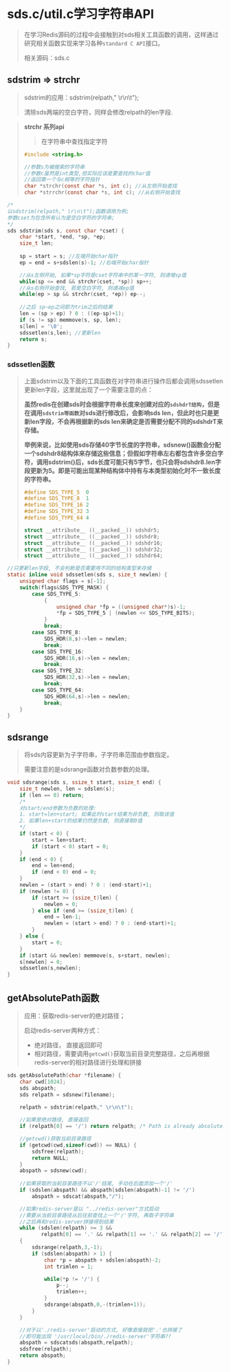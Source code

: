 # sds.c/util.c学习字符串API

> 在学习Redis源码的过程中会接触到对sds相关工具函数的调用，这样通过研究相关函数实现来学习各种`standard C API`接口。
>
> 相关源码：sds.c

## sdstrim => strchr

> sdstrim的应用：sdstrim(relpath," \r\n\t"); 
>
> 清除sds两端的空白字符，同样会修改relpath的len字段.

> **strchr 系列api**
>
> > 在字符串中查找指定字符
>
> ```c
> #include <string.h>
> 
> //参数s为被搜索的字符串
> //参数c虽然是int类型,但实际应该是要查找的char值
> //返回第一个与c相等的字符指针
> char *strchr(const char *s, int c); //从左侧开始查找
> char *strrchr(const char *s, int c); //从右侧开始查找
> ```
>
> 

```c
/*
以sdstrim(relpath," \r\n\t");函数调用为例;
参数cset为包含所有认为是空白字符的字符串;
*/
sds sdstrim(sds s, const char *cset) {
    char *start, *end, *sp, *ep;
    size_t len;
    
    sp = start = s; //左端开始char指针
    ep = end = s+sdslen(s)-1; //右端开始char指针

    //从s左侧开始, 如果*sp字符是cset字符串中的某一字符, 则递增sp值
    while(sp <= end && strchr(cset, *sp)) sp++;
    //从s右侧开始查找, 若是空白字符, 则递减ep值
    while(ep > sp && strchr(cset, *ep)) ep--;
    
    //之后 sp~ep之间即为trim之后的结果
    len = (sp > ep) ? 0 : ((ep-sp)+1);
    if (s != sp) memmove(s, sp, len);
    s[len] = '\0';
    sdssetlen(s,len); //更新len
    return s;
}
```

### sdssetlen函数

> 上面sdstrim以及下面的工具函数在对字符串进行操作后都会调用sdssetlen更新len字段，这里就出现了一个需要注意的点：
>
> **虽然redis在创建sds时会根据字符串长度来创建对应的`sdshdrT结构`，但是在调用`sdstrim等函数`对sds进行修改后，会影响sds len，但此时也只是更新len字段，不会再根据新的sds len来确定是否需要分配不同的sdshdrT来存储。**
>
> **举例来说，比如使用sds存储40字节长度的字符串，sdsnew()函数会分配一个sdshdr8结构体来存储这些信息；但假如字符串左右都包含许多空白字符，调用sdstrim()后，sds长度可能只有5字节，也只会将sdshdr8.len字段更新为5。即是可能出现某种结构体中持有与本类型初始化时不一致长度的字符串。**
>
> ```c
> #define SDS_TYPE_5  0
> #define SDS_TYPE_8  1
> #define SDS_TYPE_16 2
> #define SDS_TYPE_32 3
> #define SDS_TYPE_64 4
> 
> struct __attribute__ ((__packed__)) sdshdr5;
> struct __attribute__ ((__packed__)) sdshdr8;
> struct __attribute__ ((__packed__)) sdshdr16;
> struct __attribute__ ((__packed__)) sdshdr32;
> struct __attribute__ ((__packed__)) sdshdr64;
> ```

```c
//只更新len字段, 不会判断是否需要用不同的结构类型来存储
static inline void sdssetlen(sds s, size_t newlen) {
    unsigned char flags = s[-1];
    switch(flags&SDS_TYPE_MASK) {
        case SDS_TYPE_5:
            {
                unsigned char *fp = ((unsigned char*)s)-1;
                *fp = SDS_TYPE_5 | (newlen << SDS_TYPE_BITS);
            }
            break; 
        case SDS_TYPE_8:
            SDS_HDR(8,s)->len = newlen;
            break;
        case SDS_TYPE_16:
            SDS_HDR(16,s)->len = newlen;
            break;
        case SDS_TYPE_32:
            SDS_HDR(32,s)->len = newlen;
            break;
        case SDS_TYPE_64:
            SDS_HDR(64,s)->len = newlen;
            break;
    }           
}   
```



## sdsrange

> 将sds内容更新为子字符串，子字符串范围由参数指定。
>
> 需要注意的是sdsrange函数对负数参数的处理。

```c
void sdsrange(sds s, ssize_t start, ssize_t end) {
    size_t newlen, len = sdslen(s);
	if (len == 0) return;
    /*
    对start/end参数为负数的处理:
    1. start=len+start; 如果此时start结果为非负数, 则取该值
    2. 如果len+start的结果仍然是负数, 则直接取0值
    */
    if (start < 0) {
        start = len+start;
        if (start < 0) start = 0;
    }
    if (end < 0) { 
        end = len+end;
        if (end < 0) end = 0;
    }
    newlen = (start > end) ? 0 : (end-start)+1;
    if (newlen != 0) {
        if (start >= (ssize_t)len) {
            newlen = 0;
        } else if (end >= (ssize_t)len) {
            end = len-1;
            newlen = (start > end) ? 0 : (end-start)+1;
        }
    } else {
        start = 0;
    }
    if (start && newlen) memmove(s, s+start, newlen);
    s[newlen] = 0;
    sdssetlen(s,newlen);
}

```



## getAbsolutePath函数

> 应用：获取redis-server的绝对路径；
>
> 启动redis-server两种方式：
>
> + 绝对路径， 直接返回即可
> + 相对路径，需要调用`getcwd()`获取当前目录完整路径，之后再根据redis-server的相对路径进行处理和拼接

```c
sds getAbsolutePath(char *filename) {
    char cwd[1024];
    sds abspath;
    sds relpath = sdsnew(filename);

    relpath = sdstrim(relpath," \r\n\t");
    
    //如果是绝对路径, 直接返回
    if (relpath[0] == '/') return relpath; /* Path is already absolute. */

    //getcwd()获取当前目录路径
    if (getcwd(cwd,sizeof(cwd)) == NULL) {
        sdsfree(relpath);
        return NULL; 
    }
    abspath = sdsnew(cwd);
    
    //如果获取的当前目录路径不以'/'结尾, 手动在后面添加一个'/'
    if (sdslen(abspath) && abspath[sdslen(abspath)-1] != '/')
        abspath = sdscat(abspath,"/");

    //如果redis-server是以 "../redis-server"方式启动
    //需要从当前目录路径从后往前查找上一个'/'字符, 再取子字符串
    //之后再和redis-server拼接得到结果
    while (sdslen(relpath) >= 3 &&
           relpath[0] == '.' && relpath[1] == '.' && relpath[2] == '/')
    {
        sdsrange(relpath,3,-1);
        if (sdslen(abspath) > 1) {
            char *p = abspath + sdslen(abspath)-2;
            int trimlen = 1;

            while(*p != '/') {
                p--;
                trimlen++;
            }
            sdsrange(abspath,0,-(trimlen+1));
        }
    }

    //对于以'./redis-server'启动的方式, 好像直接就把'.'也拼接了
    //即可能出现 '/usr/local/bin/./redis-server'字符串??
    abspath = sdscatsds(abspath,relpath);
    sdsfree(relpath);
    return abspath;
}
```

